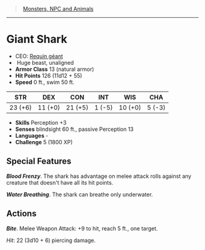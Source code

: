 ﻿> [Monsters, NPC and Animals](srd_monsters.md)

---

# Giant Shark

- CEO: [Requin géant](hd_monsters_requin_geant.md)
-  Huge beast, unaligned
- **Armor Class** 13 (natural armor)
- **Hit Points** 126 (11d12 + 55)
- **Speed** 0 ft., swim 50 ft.

|STR|DEX|CON|INT|WIS|CHA|
|---|---|---|---|---|---|
|23 (+6)|11 (+0)|21 (+5)| 1 (-5)|10 (+0)| 5 (-3)|

- **Skills** Perception +3
- **Senses** blindsight 60 ft., passive Perception 13
- **Languages** -
- **Challenge** 5 (1800 XP)

## Special Features

**_Blood Frenzy_**. The shark has advantage on melee attack rolls against any creature that doesn't have all its hit points.

**_Water Breathing_**. The shark can breathe only underwater.

## Actions

**_Bite_**. Melee Weapon Attack: +9 to hit, reach 5 ft., one target.

_Hit_: 22 (3d10 + 6) piercing damage.


